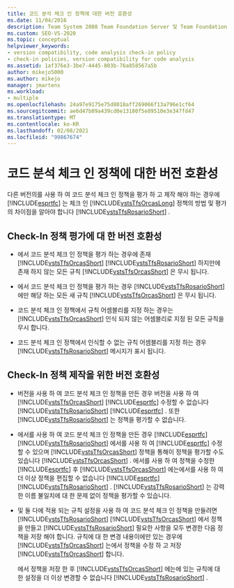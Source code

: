 ```yaml
---
title: 코드 분석 체크 인 정책에 대한 버전 호환성
ms.date: 11/04/2016
description: Team System 2008 Team Foundation Server 및 Team Foundation Server 2010에서 Visual Studio 체크 인 정책을 다르게 평가 하는 방법에 대해 알아봅니다.
ms.custom: SEO-VS-2020
ms.topic: conceptual
helpviewer_keywords:
- version compatibility, code analysis check-in policy
- check-in policies, version compatibility for code analysis
ms.assetid: 1af376e3-3be7-4445-803b-76a858567a5b
author: mikejo5000
ms.author: mikejo
manager: jmartens
ms.workload:
- multiple
ms.openlocfilehash: 24a97e9175e75d8018aff269066f13a796e1cf64
ms.sourcegitcommit: ae6d47b09a439cd0e13180f5e89510e3e347fd47
ms.translationtype: MT
ms.contentlocale: ko-KR
ms.lasthandoff: 02/08/2021
ms.locfileid: "99867674"
---
```

# <a name="version-compatibility-for-code-analysis-check-in-policies"></a>코드 분석 체크 인 정책에 대한 버전 호환성

다른 버전의를 사용 하 여 코드 분석 체크 인 정책을 평가 하 고 제작 해야 하는 경우에 [!INCLUDE[esprtfc](../code-quality/includes/esprtfc_md.md)] 는 체크 인 [!INCLUDE[vstsTfsOrcasLong](../code-quality/includes/vststfsorcaslong_md.md)] 정책의 방법 및 평가의 차이점을 알아야 합니다 [!INCLUDE[vstsTfsRosarioShort](../code-quality/includes/vststfsrosarioshort_md.md)] .

## <a name="version-compatibility-for-evaluating-check-in-policies"></a>Check-In 정책 평가에 대 한 버전 호환성

- 에서 코드 분석 체크 인 정책을 평가 하는 경우에 존재 [!INCLUDE[vstsTfsOrcasShort](../code-quality/includes/vststfsorcasshort_md.md)] [!INCLUDE[vstsTfsRosarioShort](../code-quality/includes/vststfsrosarioshort_md.md)] 하지만에 존재 하지 않는 모든 규칙 [!INCLUDE[vstsTfsOrcasShort](../code-quality/includes/vststfsorcasshort_md.md)] 은 무시 됩니다.

- 에서 코드 분석 체크 인 정책을 평가 하는 경우 [!INCLUDE[vstsTfsRosarioShort](../code-quality/includes/vststfsrosarioshort_md.md)] 에만 해당 하는 모든 새 규칙 [!INCLUDE[vstsTfsOrcasShort](../code-quality/includes/vststfsorcasshort_md.md)] 은 무시 됩니다.

- 코드 분석 체크 인 정책에서 규칙 어셈블리를 지정 하는 경우는 [!INCLUDE[vstsTfsOrcasShort](../code-quality/includes/vststfsorcasshort_md.md)] 인식 되지 않는 어셈블리로 지정 된 모든 규칙을 무시 합니다.

- 코드 분석 체크 인 정책에서 인식할 수 없는 규칙 어셈블리를 지정 하는 경우 [!INCLUDE[vstsTfsRosarioShort](../code-quality/includes/vststfsrosarioshort_md.md)] 메시지가 표시 됩니다.

## <a name="version-compatibility-for-authoring-check-in-policies"></a>Check-In 정책 제작을 위한 버전 호환성

- 버전을 사용 하 여 코드 분석 체크 인 정책을 만든 경우 버전을 사용 하 여 [!INCLUDE[vstsTfsOrcasShort](../code-quality/includes/vststfsorcasshort_md.md)] [!INCLUDE[esprtfc](../code-quality/includes/esprtfc_md.md)] 수정할 수 없습니다 [!INCLUDE[vstsTfsRosarioShort](../code-quality/includes/vststfsrosarioshort_md.md)] [!INCLUDE[esprtfc](../code-quality/includes/esprtfc_md.md)] . 또한 [!INCLUDE[vstsTfsRosarioShort](../code-quality/includes/vststfsrosarioshort_md.md)] 는 정책을 평가할 수 없습니다.

- 에서를 사용 하 여 코드 분석 체크 인 정책을 만든 경우 [!INCLUDE[esprtfc](../code-quality/includes/esprtfc_md.md)] [!INCLUDE[vstsTfsRosarioShort](../code-quality/includes/vststfsrosarioshort_md.md)] 에서를 사용 하 여 [!INCLUDE[esprtfc](../code-quality/includes/esprtfc_md.md)] 수정할 수 있으며 [!INCLUDE[vstsTfsOrcasShort](../code-quality/includes/vststfsorcasshort_md.md)] 정책을 통해이 정책을 평가할 수도 있습니다 [!INCLUDE[vstsTfsOrcasShort](../code-quality/includes/vststfsorcasshort_md.md)] . 에서를 사용 하 여 정책을 수정한 [!INCLUDE[esprtfc](../code-quality/includes/esprtfc_md.md)] 후 [!INCLUDE[vstsTfsOrcasShort](../code-quality/includes/vststfsorcasshort_md.md)] 에는에서를 사용 하 여 더 이상 정책을 편집할 수 없습니다 [!INCLUDE[esprtfc](../code-quality/includes/esprtfc_md.md)] [!INCLUDE[vstsTfsRosarioShort](../code-quality/includes/vststfsrosarioshort_md.md)] . [!INCLUDE[vstsTfsRosarioShort](../code-quality/includes/vststfsrosarioshort_md.md)] 는 강력한 이름 불일치에 대 한 문제 없이 정책을 평가할 수 있습니다.

- 및 둘 다에 적용 되는 규칙 설정을 사용 하 여 코드 분석 체크 인 정책을 만들려면 [!INCLUDE[vstsTfsRosarioShort](../code-quality/includes/vststfsrosarioshort_md.md)] [!INCLUDE[vstsTfsOrcasShort](../code-quality/includes/vststfsorcasshort_md.md)] 에서 정책을 만들고 [!INCLUDE[vstsTfsRosarioShort](../code-quality/includes/vststfsrosarioshort_md.md)] 필요한 사항을 모두 변경한 다음 정책을 저장 해야 합니다. 규칙에 대 한 변경 내용이에만 있는 경우에 [!INCLUDE[vstsTfsOrcasShort](../code-quality/includes/vststfsorcasshort_md.md)] 는에서 정책을 수정 하 고 저장 [!INCLUDE[vstsTfsOrcasShort](../code-quality/includes/vststfsorcasshort_md.md)] 합니다.

   에서 정책을 저장 한 후 [!INCLUDE[vstsTfsOrcasShort](../code-quality/includes/vststfsorcasshort_md.md)] 에는에 있는 규칙에 대 한 설정을 더 이상 변경할 수 없습니다 [!INCLUDE[vstsTfsRosarioShort](../code-quality/includes/vststfsrosarioshort_md.md)] .
